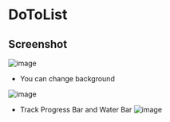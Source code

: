 # DoToList
## Screenshot
![image](https://github.com/basia99ka/DoToList/assets/165905205/fe7c318b-9758-4841-8a5e-ed62f4e22f08)
- You can change background

![image](https://github.com/basia99ka/DoToList/assets/165905205/ab0a491d-4c20-4359-863c-68fe3e5d300c)
- Track Progress Bar and Water Bar
![image](https://github.com/basia99ka/DoToList/assets/165905205/17493e47-4a55-4f2e-9385-bc9f1961757b)
